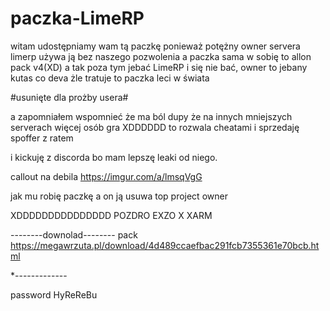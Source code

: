 # paczka-LimeRP
witam udostępniamy wam tą paczkę ponieważ potężny owner servera limerp używa ją bez naszego pozwolenia a paczka sama w sobię to allon pack v4(XD) 
a tak poza tym jebać LimeRP i się nie bać, owner to jebany kutas co deva żle tratuje to paczka leci w świata 


#usunięte dla prożby usera#

 
a zapomniałem wspomnieć że ma ból dupy że na innych mniejszych serverach więcej osób gra XDDDDDD to rozwala cheatami i sprzedaję spoffer z ratem
 
 
 
 i kickuję z discorda bo mam lepszę leaki od niego.




callout na debila https://imgur.com/a/lmsqVgG



jak mu robię paczkę  a on ją usuwa  top project owner

XDDDDDDDDDDDDDDD POZDRO EXZO X XARM













--------downolad--------
pack https://megawrzuta.pl/download/4d489ccaefbac291fcb7355361e70bcb.html

*-------------







password HyReReBu
